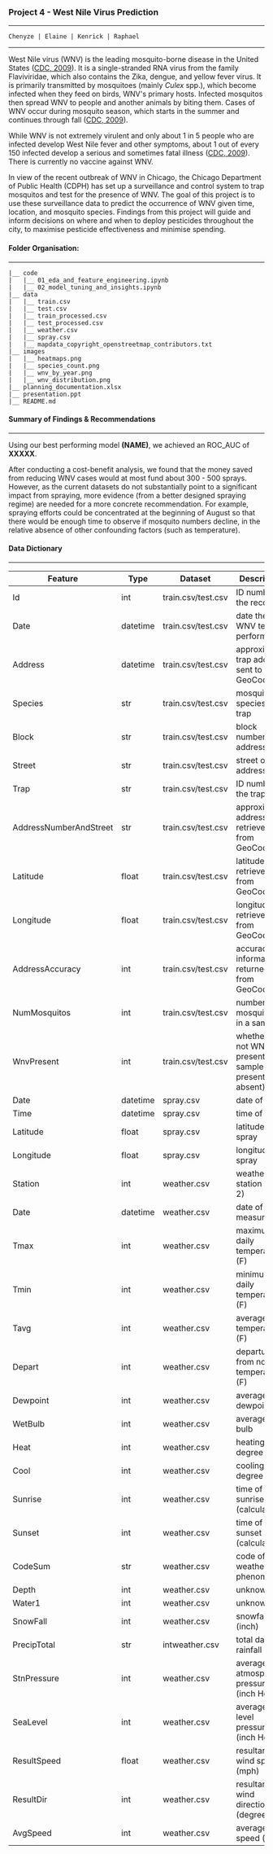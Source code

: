 ### Project 4 - West Nile Virus Prediction
---
    Chenyze | Elaine | Kenrick | Raphael
    
---

West Nile virus (WNV) is the leading mosquito-borne disease in the United States ([CDC, 2009](https://www.cdc.gov/westnile/index.html)). It is a single-stranded RNA virus from the family Flaviviridae, which also contains the Zika, dengue, and yellow fever virus. It is primarily transmitted by mosquitoes (mainly <i>Culex</i> spp.), which become infected when they feed on birds, WNV's primary hosts. Infected mosquitos then spread WNV to people and another animals by biting them. Cases of WNV occur during mosquito season, which starts in the summer and continues through fall ([CDC, 2009](https://www.cdc.gov/westnile/index.html)). 

While WNV is not extremely virulent and only about 1 in 5 people who are infected develop West Nile fever and other symptoms, about 1 out of every 150 infected develop a serious and sometimes fatal illness ([CDC, 2009](https://www.cdc.gov/westnile/index.html)). There is currently no vaccine against WNV.

In view of the recent outbreak of WNV in Chicago, the Chicago Department of Public Health (CDPH) has set up a surveillance and control system to trap mosquitos and test for the presence of WNV. The goal of this project is to use these surveillance data to predict the occurrence of WNV given time, location, and mosquito species. Findings from this project will guide and inform decisions on where and when to deploy pesticides throughout the city, to maximise pesticide effectiveness and minimise spending.

#### Folder Organisation:
---
    |__ code
    |   |__ 01_eda_and_feature_engineering.ipynb   
    |   |__ 02_model_tuning_and_insights.ipynb     
    |__ data
    |   |__ train.csv
    |   |__ test.csv
    |   |__ train_processed.csv
    |   |__ test_processed.csv
    |   |__ weather.csv
    |   |__ spray.csv
    |   |__ mapdata_copyright_openstreetmap_contributors.txt
    |__ images
    |   |__ heatmaps.png
    |   |__ species_count.png
    |   |__ wnv_by_year.png
    |   |__ wnv_distribution.png
    |__ planning_documentation.xlsx
    |__ presentation.ppt
    |__ README.md


#### Summary of Findings & Recommendations
---
Using our best performing model **(NAME)**, we achieved an ROC_AUC of **XXXXX**. 

After conducting a cost-benefit analysis, we found that the money saved from reducing WNV cases would at most fund about 300 - 500 sprays. However, as the current datasets do not substantially point to a significant impact from spraying, more evidence (from a better designed spraying regime) are needed for a more concrete recommendation. For example, spraying efforts could be concentrated at the beginning of August so that there would be enough time to observe if mosquito numbers decline, in the relative absence of other confounding factors (such as temperature). 



#### Data Dictionary
---

|Feature|Type|Dataset|Description|
|---|---|---|---|
|Id            |int      |train.csv/test.csv |ID number of the record
|Date           |datetime      |train.csv/test.csv |date the WNV test is performed
|Address      |datetime |train.csv/test.csv| approximate trap address; sent to GeoCoder
|Species         |str      |train.csv/test.csv| mosquito species in trap
|Block         |str      |train.csv/test.csv| block number of address
|Street        |str      |train.csv/test.csv| street of address
|Trap          |str    |train.csv/test.csv| ID number of the trap
|AddressNumberAndStreet|str|train.csv/test.csv| approximate address retrieved from GeoCoder
|Latitude            |float|train.csv/test.csv| latitude retrieved from GeoCoder
|Longitude            |float|train.csv/test.csv| longitude retrieved from GeoCoder
|AddressAccuracy      |int|train.csv/test.csv| accuracy of information returned from GeoCoder
|NumMosquitos        |int      |train.csv/test.csv| number of mosquitoes in a sample
|WnvPresent           |int      |train.csv/test.csv| whether or not WNV is present in a sample (1 = present; 0 = absent)
|Date |datetime |spray.csv| date of spray
|Time         |datetime      |spray.csv| time of spray
|Latitude|float|spray.csv| latitude of spray
|Longitude        |float|spray.csv| longitude of spray
|Station  |int|weather.csv| weather station (1 or 2)
|Date     |datetime|weather.csv| date of measurement
|Tmax     |int|weather.csv| maximum daily temperature (F)
|Tmin     |int|weather.csv| minimum daily temperature (F)
|Tavg  |int|weather.csv| average daily temperature (F)
|Depart     |int|weather.csv| departure from normal temperature (F)
|Dewpoint    |int|weather.csv| average dewpoint (F)
|WetBulb  |int|weather.csv| average wet bulb
|Heat     |int|weather.csv| heating degree days
|Cool  |int|weather.csv| cooling degree days
|Sunrise     |int|weather.csv| time of sunrise (calculated)
|Sunset     |int|weather.csv| time of sunset (calculated)
|CodeSum     |str|weather.csv| code of weather phenomena 
|Depth     |int|weather.csv| unknown
|Water1  |int|weather.csv| unknown
|SnowFall     |int|weather.csv| snowfall (inch)
|PrecipTotal     |str|intweather.csv| total daily rainfall (inch)
|StnPressure     |int|weather.csv| average atmospheric pressure (inch Hg)
|SeaLevel     |int|weather.csv| average sea level pressure (inch Hg)
|ResultSpeed  |float|weather.csv| resultant wind speed (mph)
|ResultDir     |int|weather.csv| resultant wind direction (degrees)
|AvgSpeed     |int|weather.csv| average wind speed (mph)


